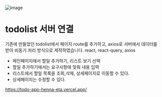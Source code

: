 ![image](https://user-images.githubusercontent.com/128350568/236116568-b5f68b0c-2dde-4463-b88e-2a3a719a0ee4.png)

# todolist 서버 연결

기존에 만들었던 todolist에서 페이지 route를 추가하고, axios로 서버에서 데이터를 받아 비동기 처리 방식으로 제작하였습니다.
react, react-query, axios

- 메인페이지에서 할일 추가하기, 리스트 보기 선택
- 할일 추가하기에서는 요구사항에 맞춰 내용 입력
- 리스트에서 할일 목록을 조회,삭제, 상세페이지로 이동할 수 있다.
- 상세페이지는 수정할 수 있다.


https://todo-app-henna-eta.vercel.app/
